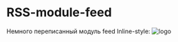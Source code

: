 # RSS-module-feed
Немного переписанный модуль feed
Inline-style: 
![logo](http://img-fotki.yandex.ru/get/120725/77677229.82/0_a96df_dc3772ad_orig.png "Feed")
